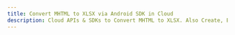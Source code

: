 ---title: Convert MHTML to XLSX via Android SDK in Clouddescription: Cloud APIs & SDKs to Convert MHTML to XLSX. Also Create, Edit & Render Microsoft Word & OpenOffice documents in the Cloud.---